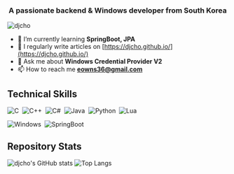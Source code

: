 <!-- <h1 align="center">Hi 👋, I'm Daejoon</h1> -->
<h3 align="center">A passionate backend & Windows developer from South Korea</h3>

<p align="left"> <img src="https://komarev.com/ghpvc/?username=djcho&label=Profile%20views&color=0e75b6&style=flat" alt="djcho" /> </p>

- 🌱 I’m currently learning **SpringBoot, JPA**
- 📝 I regularly write articles on [https://djcho.github.io/](https://djcho.github.io/)
- 💬 Ask me about **Windows Credential Provider V2**
- 📫 How to reach me **eowns36@gmail.com**


## Technical Skills
![C](https://shields.io/badge/C-004880?style=flat&logo=C&logoColor=A8B9CC&nbsp)&nbsp;
![C++](https://shields.io/badge/C%2B%2B-004880?style=flat&logo=C%2B%2B&logoColor=FFFFFF)&nbsp;
![C#](https://shields.io/badge/C%23-004880?style=flat&logo=csharp&logoColor=239120)&nbsp;
![Java](https://shields.io/badge/Java-004880?style=flat&logo=java&logoColor=FFFFFF)&nbsp;
![Python](https://shields.io/badge/Python-004880?style=flat&logo=Python&logoColor=3776AB)&nbsp;
![Lua](https://shields.io/badge/LuaScript-004880?style=flat&logo=Lua&logoColor=2C2D72)&nbsp;
<!--![Javascript](https://shields.io/badge/Javascript-004880?style=flat&logo=Javascript&logoColor=F7DF1E)&nbsp;-->
![Windows](https://shields.io/badge/Windows-004880?style=flat&logo=Windows&logoColor=0078D6)&nbsp;
![SpringBoot](https://shields.io/badge/Spring%20Boot-004880?style=flat&logo=SpringBoot&logoColor=6DB33F)&nbsp;
<!--![React](https://shields.io/badge/React-004880?style=flat&logo=React&logoColor=61DAFB)&nbsp;\ 
![Git](https://shields.io/badge/Git-004880?style=flat&logo=Git&logoColor=F05032)&nbsp;
![GitHub](https://shields.io/badge/Github-004880?style=flat&logo=Github&logoColor=FFFFFF)&nbsp;
![Visual Studio](https://shields.io/badge/Visual%20Studio-004880?style=flat&logo=Visual%20Studio&logoColor=5C2D91)&nbsp;
![InteliJ](https://shields.io/badge/IntelliJ-004880?style=flat&logo=IntellijIDEA&logoColor=000000)&nbsp;\-->

## Repository Stats
![djcho's GitHub stats](https://github-readme-stats-sigma-five.vercel.app/api?username=djcho&theme=react&show_icons=true)
![Top Langs](https://github-readme-stats-sigma-five.vercel.app/api/top-langs/?username=djcho&layout=compact&theme=react&card_width=300) 


